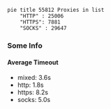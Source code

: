 
```mermaid
pie title 55812 Proxies in list
    "HTTP" : 25006
    "HTTPS": 7881
    "SOCKS" : 29647
```

### Some Info
#### Average Timeout

- mixed: 3.6s
- http: 1.8s
- https: 8.2s
- socks: 5.0s